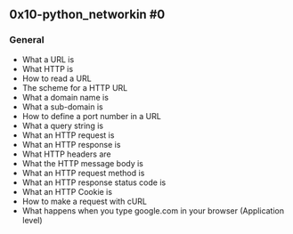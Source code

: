## 0x10-python_networkin #0

### General

-  What a URL is
-  What HTTP is
-  How to read a URL
-  The scheme for a HTTP URL
-  What a domain name is
-  What a sub-domain is
-  How to define a port number in a URL
-  What a query string is
-  What an HTTP request is
-  What an HTTP response is
-  What HTTP headers are
-  What the HTTP message body is
-  What an HTTP request method is
-  What an HTTP response status code is
-  What an HTTP Cookie is
-  How to make a request with cURL
-  What happens when you type google.com in your browser (Application level)
